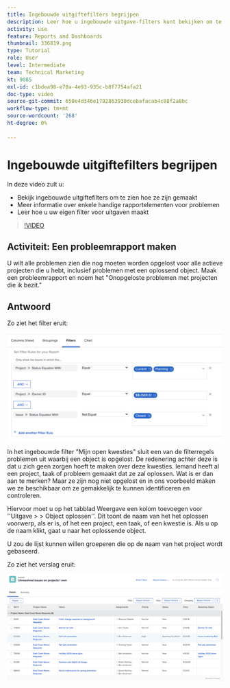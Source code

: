 ```yaml
---
title: Ingebouwde uitgiftefilters begrijpen
description: Leer hoe u ingebouwde uitgave-filters kunt bekijken om te zien hoe deze zijn gemaakt en uw eigen uitgave-filter kunt maken in Workfront.
activity: use
feature: Reports and Dashboards
thumbnail: 336819.png
type: Tutorial
role: User
level: Intermediate
team: Technical Marketing
kt: 9085
exl-id: c1bdea98-e70a-4e93-935c-b8f7754afa21
doc-type: video
source-git-commit: 650e4d346e1792863930dcebafacab4c88f2a8bc
workflow-type: tm+mt
source-wordcount: '268'
ht-degree: 0%

---
```


# Ingebouwde uitgiftefilters begrijpen

In deze video zult u:

* Bekijk ingebouwde uitgiftefilters om te zien hoe ze zijn gemaakt
* Meer informatie over enkele handige rapportelementen voor problemen
* Leer hoe u uw eigen filter voor uitgaven maakt

>[!VIDEO](https://video.tv.adobe.com/v/336819/?quality=12&learn=on)

## Activiteit: Een probleemrapport maken

U wilt alle problemen zien die nog moeten worden opgelost voor alle actieve projecten die u hebt, inclusief problemen met een oplossend object. Maak een probleemrapport en noem het &quot;Onopgeloste problemen met projecten die ik bezit.&quot;

## Antwoord

Zo ziet het filter eruit:

![Een afbeelding van het scherm om een uitgiftefilter te maken](assets/opening-built-in-issue-filters-1.png)

In het ingebouwde filter &quot;Mijn open kwesties&quot; sluit een van de filterregels problemen uit waarbij een object is opgelost. De redenering achter deze is dat u zich geen zorgen hoeft te maken over deze kwesties. Iemand heeft al een project, taak of probleem gemaakt dat ze zal oplossen. Wat is er dan aan te merken? Maar ze zijn nog niet opgelost en in ons voorbeeld maken we ze beschikbaar om ze gemakkelijk te kunnen identificeren en controleren.

Hiervoor moet u op het tabblad Weergave een kolom toevoegen voor &#39;&#39;Uitgave > > Object oplossen&#39;&#39;. Dit toont de naam van het het oplossen voorwerp, als er is, of het een project, een taak, of een kwestie is. Als u op de naam klikt, gaat u naar het oplossende object.

U zou de lijst kunnen willen groeperen die op de naam van het project wordt gebaseerd.

Zo ziet het verslag eruit:

![Een afbeelding van een uitgifterapport](assets/opening-built-in-issue-filters-2.png)
